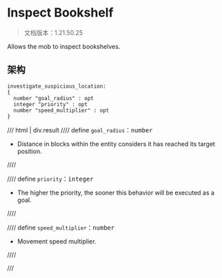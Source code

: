 # Inspect Bookshelf

> 文档版本：1.21.50.25

Allows the mob to inspect bookshelves.

## 架构

```mcschema
investigate_suspicious_location:
{
  number "goal_radius" : opt
  integer "priority" : opt
  number "speed_multiplier" : opt
}

```

/// html | div.result
//// define
`goal_radius`：<samp>number</samp>

- Distance in blocks within the entity considers it has reached its target position.


////


//// define
`priority`：<samp>integer</samp>

- The higher the priority, the sooner this behavior will be executed as a goal.


////


//// define
`speed_multiplier`：<samp>number</samp>

- Movement speed multiplier.


////


///

